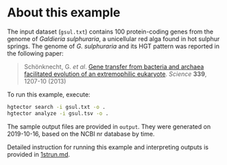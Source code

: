 # About this example

The input dataset (`gsul.txt`) contains 100 protein-coding genes from the genome of _Galdieria sulphuraria_, a unicellular red alga found in hot sulphur springs. The genome of _G. sulphuraria_ and its HGT pattern was reported in the following paper:

> Schönknecht, G. _et al_. [Gene transfer from bacteria and archaea facilitated evolution of an extremophilic eukaryote](https://science.sciencemag.org/content/339/6124/1207.long). _Science_ **339**, 1207-10 (2013)

To run this example, execute:

```bash
hgtector search -i gsul.txt -o .
hgtector analyze -i gsul.tsv -o .
```

The sample output files are provided in `output`. They were generated on 2019-10-16, based on the NCBI nr database by time.

Detailed instruction for running this example and interpreting outputs is provided in [1strun.md](../doc/1strun.md).
